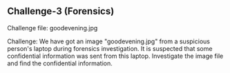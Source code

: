 Challenge-3 (Forensics)
------------------------
Challenge file: goodevening.jpg

Challenge: We have got an image "goodevening.jpg" from a suspicious person's laptop during forensics investigation. It is suspected that some confidential information was sent from this laptop. Investigate the image file and find the confidential information.
